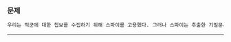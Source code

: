 ### __문제__
```markdown
우리는 적군에 대한 첩보를 수집하기 위해 스파이를 고용했다. 그러나 스파이는 추출한 기밀문서를 잃어버린 것 같다. 그들은 이것을 우리에게 보냈고, 이것을 통해 필요한 모든 것을 찾을 수 있다고 했다. 도와 줄 수 있습니까?
```
---
